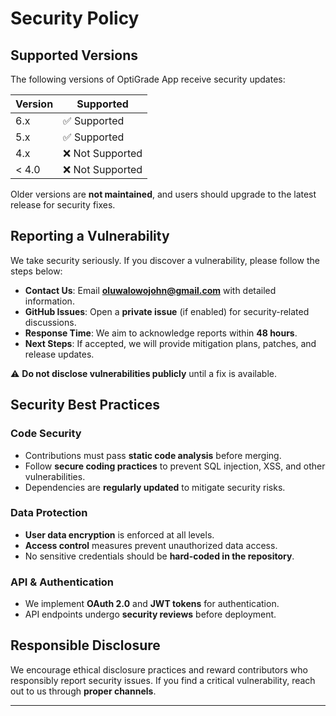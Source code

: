 # Security Policy

## Supported Versions

The following versions of OptiGrade App receive security updates:

| Version | Supported          |
| ------- | ------------------ |
| 6.x     | ✅ Supported |
| 5.x     | ✅ Supported |
| 4.x     | ❌ Not Supported |
| < 4.0   | ❌ Not Supported |

Older versions are **not maintained**, and users should upgrade to the latest release for security fixes.

## Reporting a Vulnerability

We take security seriously. If you discover a vulnerability, please follow the steps below:

- **Contact Us**: Email **oluwalowojohn@gmail.com** with detailed information.
- **GitHub Issues**: Open a **private issue** (if enabled) for security-related discussions.
- **Response Time**: We aim to acknowledge reports within **48 hours**.
- **Next Steps**: If accepted, we will provide mitigation plans, patches, and release updates.

⚠️ **Do not disclose vulnerabilities publicly** until a fix is available.

## Security Best Practices

### **Code Security**
- Contributions must pass **static code analysis** before merging.
- Follow **secure coding practices** to prevent SQL injection, XSS, and other vulnerabilities.
- Dependencies are **regularly updated** to mitigate security risks.

### **Data Protection**
- **User data encryption** is enforced at all levels.
- **Access control** measures prevent unauthorized data access.
- No sensitive credentials should be **hard-coded in the repository**.

### **API & Authentication**
- We implement **OAuth 2.0** and **JWT tokens** for authentication.
- API endpoints undergo **security reviews** before deployment.

## Responsible Disclosure

We encourage ethical disclosure practices and reward contributors who responsibly report security issues. If you find a critical vulnerability, reach out to us through **proper channels**.

---
